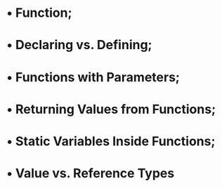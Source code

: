 # • Function;
# • Declaring vs. Defining;
# • Functions with Parameters;
# • Returning Values from Functions;
# • Static Variables Inside Functions;
# • Value vs. Reference Types
